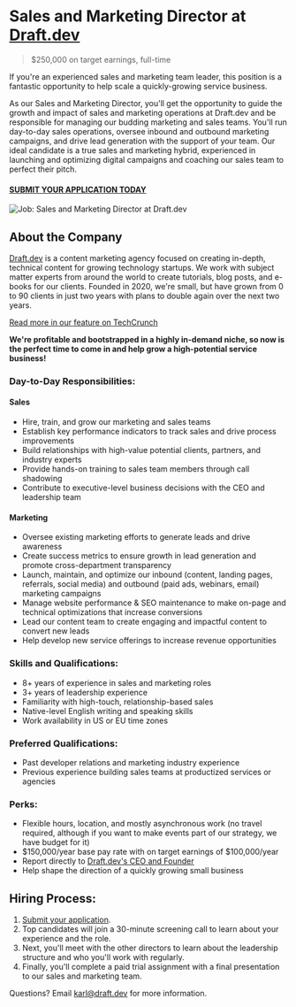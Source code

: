 # Sales and Marketing Director at [Draft.dev](https://draft.dev/)
> $250,000 on target earnings, full-time

If you're an experienced sales and marketing team leader, this position is a fantastic opportunity to help scale a quickly-growing service business.

As our Sales and Marketing Director, you'll get the opportunity to guide the growth and impact of sales and marketing operations at Draft.dev and be responsible for managing our budding marketing and sales teams. You'll run day-to-day sales operations, oversee inbound and outbound marketing campaigns, and drive lead generation with the support of your team. Our ideal candidate is a true sales and marketing hybrid, experienced in launching and optimizing digital campaigns and coaching our sales team to perfect their pitch.

#### [SUBMIT YOUR APPLICATION TODAY](https://airtable.com/shr1BLe1LlwCs4B2H)

![Job: Sales and Marketing Director at Draft.dev](https://draft.dev/learn/assets/posts/promotion.png)

## About the Company
[Draft.dev](https://draft.dev/) is a content marketing agency focused on creating in-depth, technical content for growing technology startups. We work with subject matter experts from around the world to create tutorials, blog posts, and e-books for our clients. Founded in 2020, we're small, but have grown from 0 to 90 clients in just two years with plans to double again over the next two years.

[Read more in our feature on TechCrunch](https://techcrunch.com/2021/07/29/draft-dev-ceo-karl-hughes-on-the-importance-of-using-experts-in-developer-marketing/)

**We're profitable and bootstrapped in a highly in-demand niche, so now is the perfect time to come in and help grow a high-potential service business!**

### Day-to-Day Responsibilities:

#### Sales
- Hire, train, and grow our marketing and sales teams
- Establish key performance indicators to track sales and drive process improvements
- Build relationships with high-value potential clients, partners, and industry experts
- Provide hands-on training to sales team members through call shadowing
- Contribute to executive-level business decisions with the CEO and leadership team

#### Marketing
- Oversee existing marketing efforts to generate leads and drive awareness
- Create success metrics to ensure growth in lead generation and promote cross-department transparency
- Launch, maintain, and optimize our inbound (content, landing pages, referrals, social media) and outbound (paid ads, webinars, email) marketing campaigns
- Manage website performance & SEO maintenance to make on-page and technical optimizations that increase conversions
- Lead our content team to create engaging and impactful content to convert new leads
- Help develop new service offerings to increase revenue opportunities

### Skills and Qualifications:
- 8+ years of experience in sales and marketing roles
- 3+ years of leadership experience
- Familiarity with high-touch, relationship-based sales
- Native-level English writing and speaking skills
- Work availability in US or EU time zones

### Preferred Qualifications:
- Past developer relations and marketing industry experience
- Previous experience building sales teams at productized services or agencies

### Perks:
- Flexible hours, location, and mostly asynchronous work (no travel required, although if you want to make events part of our strategy, we have budget for it)
- $150,000/year base pay rate with on target earnings of $100,000/year
- Report directly to [Draft.dev's CEO and Founder](https://www.linkedin.com/in/karllhughes)
- Help shape the direction of a quickly growing small business

## Hiring Process:
1. [Submit your application](https://airtable.com/shr1BLe1LlwCs4B2H).
2. Top candidates will join a 30-minute screening call to learn about your experience and the role.
3. Next, you'll meet with the other directors to learn about the leadership structure and who you'll work with regularly.
4. Finally, you'll complete a paid trial assignment with a final presentation to our sales and marketing team.

Questions? Email [karl@draft.dev](mailto:karl@draft.dev) for more information.

